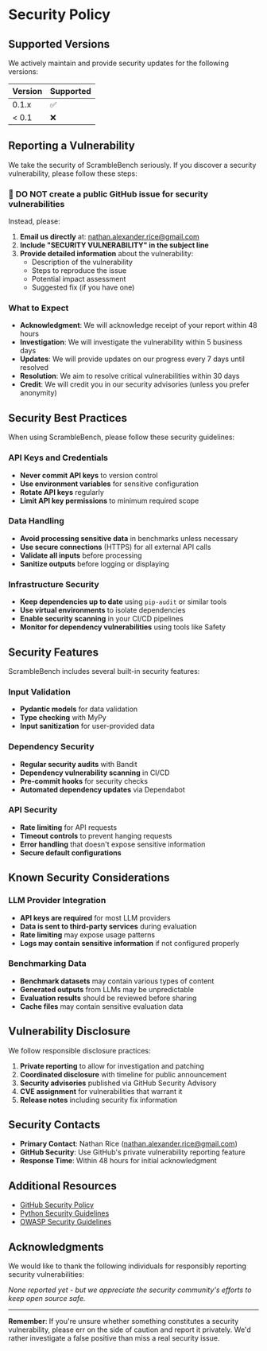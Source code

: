 # Security Policy

## Supported Versions

We actively maintain and provide security updates for the following versions:

| Version | Supported          |
| ------- | ------------------ |
| 0.1.x   | :white_check_mark: |
| < 0.1   | :x:                |

## Reporting a Vulnerability

We take the security of ScrambleBench seriously. If you discover a security vulnerability, please follow these steps:

### 🚨 **DO NOT** create a public GitHub issue for security vulnerabilities

Instead, please:

1. **Email us directly** at: nathan.alexander.rice@gmail.com
2. **Include "SECURITY VULNERABILITY" in the subject line**
3. **Provide detailed information** about the vulnerability:
   - Description of the vulnerability
   - Steps to reproduce the issue
   - Potential impact assessment
   - Suggested fix (if you have one)

### What to Expect

- **Acknowledgment**: We will acknowledge receipt of your report within 48 hours
- **Investigation**: We will investigate the vulnerability within 5 business days
- **Updates**: We will provide updates on our progress every 7 days until resolved
- **Resolution**: We aim to resolve critical vulnerabilities within 30 days
- **Credit**: We will credit you in our security advisories (unless you prefer anonymity)

## Security Best Practices

When using ScrambleBench, please follow these security guidelines:

### API Keys and Credentials
- **Never commit API keys** to version control
- **Use environment variables** for sensitive configuration
- **Rotate API keys** regularly
- **Limit API key permissions** to minimum required scope

### Data Handling  
- **Avoid processing sensitive data** in benchmarks unless necessary
- **Use secure connections** (HTTPS) for all external API calls
- **Validate all inputs** before processing
- **Sanitize outputs** before logging or displaying

### Infrastructure Security
- **Keep dependencies up to date** using `pip-audit` or similar tools
- **Use virtual environments** to isolate dependencies  
- **Enable security scanning** in your CI/CD pipelines
- **Monitor for dependency vulnerabilities** using tools like Safety

## Security Features

ScrambleBench includes several built-in security features:

### Input Validation
- **Pydantic models** for data validation
- **Type checking** with MyPy
- **Input sanitization** for user-provided data

### Dependency Security
- **Regular security audits** with Bandit
- **Dependency vulnerability scanning** in CI/CD
- **Pre-commit hooks** for security checks
- **Automated dependency updates** via Dependabot

### API Security
- **Rate limiting** for API requests
- **Timeout controls** to prevent hanging requests
- **Error handling** that doesn't expose sensitive information
- **Secure default configurations**

## Known Security Considerations

### LLM Provider Integration
- **API keys are required** for most LLM providers
- **Data is sent to third-party services** during evaluation
- **Rate limiting** may expose usage patterns
- **Logs may contain sensitive information** if not configured properly

### Benchmarking Data
- **Benchmark datasets** may contain various types of content
- **Generated outputs** from LLMs may be unpredictable
- **Evaluation results** should be reviewed before sharing
- **Cache files** may contain sensitive evaluation data

## Vulnerability Disclosure

We follow responsible disclosure practices:

1. **Private reporting** to allow for investigation and patching
2. **Coordinated disclosure** with timeline for public announcement
3. **Security advisories** published via GitHub Security Advisory
4. **CVE assignment** for vulnerabilities that warrant it
5. **Release notes** including security fix information

## Security Contacts

- **Primary Contact**: Nathan Rice (nathan.alexander.rice@gmail.com)
- **GitHub Security**: Use GitHub's private vulnerability reporting feature
- **Response Time**: Within 48 hours for initial acknowledgment

## Additional Resources

- [GitHub Security Policy](https://docs.github.com/en/code-security)
- [Python Security Guidelines](https://python.org/dev/security/)
- [OWASP Security Guidelines](https://owasp.org/www-project-top-ten/)

## Acknowledgments

We would like to thank the following individuals for responsibly reporting security vulnerabilities:

*None reported yet - but we appreciate the security community's efforts to keep open source safe.*

---

**Remember**: If you're unsure whether something constitutes a security vulnerability, please err on the side of caution and report it privately. We'd rather investigate a false positive than miss a real security issue.